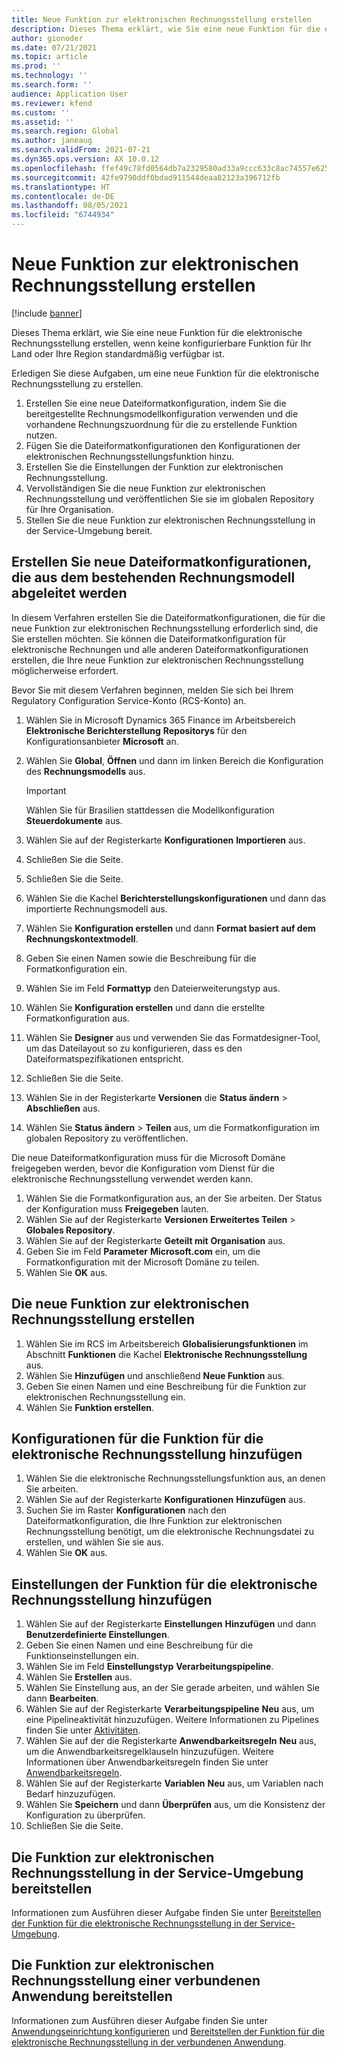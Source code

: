 ```yaml
---
title: Neue Funktion zur elektronischen Rechnungsstellung erstellen
description: Dieses Thema erklärt, wie Sie eine neue Funktion für die elektronische Rechnungsstellung erstellen, wenn keine konfigurierbare Funktion für Ihr Land oder Ihre Region standardmäßig verfügbar ist.
author: gionoder
ms.date: 07/21/2021
ms.topic: article
ms.prod: ''
ms.technology: ''
ms.search.form: ''
audience: Application User
ms.reviewer: kfend
ms.custom: ''
ms.assetid: ''
ms.search.region: Global
ms.author: janeaug
ms.search.validFrom: 2021-07-21
ms.dyn365.ops.version: AX 10.0.12
ms.openlocfilehash: ffef49c78fd0564db7a2329580ad33a9ccc633c8ac74557e625d1cfb29931576
ms.sourcegitcommit: 42fe9790ddf0bdad911544deaa82123a396712fb
ms.translationtype: HT
ms.contentlocale: de-DE
ms.lasthandoff: 08/05/2021
ms.locfileid: "6744934"
---
```

# <a name="create-a-new-electronic-invoicing-feature"></a>Neue Funktion zur elektronischen Rechnungsstellung erstellen

[!include [banner](../includes/banner.md)]

Dieses Thema erklärt, wie Sie eine neue Funktion für die elektronische Rechnungsstellung erstellen, wenn keine konfigurierbare Funktion für Ihr Land oder Ihre Region standardmäßig verfügbar ist.

Erledigen Sie diese Aufgaben, um eine neue Funktion für die elektronische Rechnungsstellung zu erstellen.

1. Erstellen Sie eine neue Dateiformatkonfiguration, indem Sie die bereitgestellte Rechnungsmodellkonfiguration verwenden und die vorhandene Rechnungszuordnung für die zu erstellende Funktion nutzen.
2. Fügen Sie die Dateiformatkonfigurationen den Konfigurationen der elektronischen Rechnungsstellungsfunktion hinzu.
3. Erstellen Sie die Einstellungen der Funktion zur elektronischen Rechnungsstellung.
4. Vervollständigen Sie die neue Funktion zur elektronischen Rechnungsstellung und veröffentlichen Sie sie im globalen Repository für Ihre Organisation.
5. Stellen Sie die neue Funktion zur elektronischen Rechnungsstellung in der Service-Umgebung bereit.

## <a name="create-new-file-format-configurations-that-are-derived-from-the-existing-invoice-model"></a>Erstellen Sie neue Dateiformatkonfigurationen, die aus dem bestehenden Rechnungsmodell abgeleitet werden

In diesem Verfahren erstellen Sie die Dateiformatkonfigurationen, die für die neue Funktion zur elektronischen Rechnungsstellung erforderlich sind, die Sie erstellen möchten. Sie können die Dateiformatkonfiguration für elektronische Rechnungen und alle anderen Dateiformatkonfigurationen erstellen, die Ihre neue Funktion zur elektronischen Rechnungsstellung möglicherweise erfordert.

Bevor Sie mit diesem Verfahren beginnen, melden Sie sich bei Ihrem Regulatory Configuration Service-Konto (RCS-Konto) an.

1. Wählen Sie in Microsoft Dynamics 365 Finance im Arbeitsbereich **Elektronische Berichterstellung** **Repositorys** für den Konfigurationsanbieter **Microsoft** an.
2. Wählen Sie **Global**, **Öffnen** und dann im linken Bereich die Konfiguration des **Rechnungsmodells** aus.

    > [!IMPORTANT]
    > Wählen Sie für Brasilien stattdessen die Modellkonfiguration **Steuerdokumente** aus.

3. Wählen Sie auf der Registerkarte **Konfigurationen** **Importieren** aus.
4. Schließen Sie die Seite.
5. Schließen Sie die Seite.
6. Wählen Sie die Kachel **Berichterstellungskonfigurationen** und dann das importierte Rechnungsmodell aus.
7. Wählen Sie **Konfiguration erstellen** und dann **Format basiert auf dem Rechnungskontextmodell**.
8. Geben Sie einen Namen sowie die Beschreibung für die Formatkonfiguration ein.
9. Wählen Sie im Feld **Formattyp** den Dateierweiterungstyp aus.
10. Wählen Sie **Konfiguration erstellen** und dann die erstellte Formatkonfiguration aus.
11. Wählen Sie **Designer** aus und verwenden Sie das Formatdesigner-Tool, um das Dateilayout so zu konfigurieren, dass es den Dateiformatspezifikationen entspricht.
12. Schließen Sie die Seite.
13. Wählen Sie in der Registerkarte **Versionen** die **Status ändern** \> **Abschließen** aus.
14. Wählen Sie **Status ändern** \> **Teilen** aus, um die Formatkonfiguration im globalen Repository zu veröffentlichen.

Die neue Dateiformatkonfiguration muss für die Microsoft Domäne freigegeben werden, bevor die Konfiguration vom Dienst für die elektronische Rechnungsstellung verwendet werden kann.

1. Wählen Sie die Formatkonfiguration aus, an der Sie arbeiten. Der Status der Konfiguration muss **Freigegeben** lauten.
2. Wählen Sie auf der Registerkarte **Versionen** **Erweitertes Teilen** \> **Globales Repository**.
3. Wählen Sie auf der Registerkarte **Geteilt mit** **Organisation** aus.
4. Geben Sie im Feld **Parameter** **Microsoft.com** ein, um die Formatkonfiguration mit der Microsoft Domäne zu teilen.
5. Wählen Sie **OK** aus.

## <a name="create-the-new-electronic-invoicing-feature"></a>Die neue Funktion zur elektronischen Rechnungsstellung erstellen

1. Wählen Sie im RCS im Arbeitsbereich **Globalisierungsfunktionen** im Abschnitt **Funktionen** die Kachel **Elektronische Rechnungsstellung** aus.
2. Wählen Sie **Hinzufügen** und anschließend **Neue Funktion** aus.
3. Geben Sie einen Namen und eine Beschreibung für die Funktion zur elektronischen Rechnungsstellung ein.
4. Wählen Sie **Funktion erstellen**.

## <a name="add-electronic-invoicing-feature-configurations"></a>Konfigurationen für die Funktion für die elektronische Rechnungsstellung hinzufügen

1. Wählen Sie die elektronische Rechnungsstellungsfunktion aus, an denen Sie arbeiten.
2. Wählen Sie auf der Registerkarte **Konfigurationen** **Hinzufügen** aus.
3. Suchen Sie im Raster **Konfigurationen** nach den Dateiformatkonfiguration, die Ihre Funktion zur elektronischen Rechnungsstellung benötigt, um die elektronische Rechnungsdatei zu erstellen, und wählen Sie sie aus.
4. Wählen Sie **OK** aus.

## <a name="add-electronic-invoicing-feature-setups"></a>Einstellungen der Funktion für die elektronische Rechnungsstellung hinzufügen

1. Wählen Sie auf der Registerkarte **Einstellungen** **Hinzufügen** und dann **Benutzerdefinierte Einstellungen**.
2. Geben Sie einen Namen und eine Beschreibung für die Funktionseinstellungen ein.
3. Wählen Sie im Feld **Einstellungstyp** **Verarbeitungspipeline**.
4. Wählen Sie **Erstellen** aus.
5. Wählen Sie Einstellung aus, an der Sie gerade arbeiten, und wählen Sie dann **Bearbeiten**.
6. Wählen Sie auf der Registerkarte **Verarbeitungspipeline** **Neu** aus, um eine Pipelineaktivität hinzuzufügen. Weitere Informationen zu Pipelines finden Sie unter [Aktivitäten](e-invoicing-configuration-rcs.md#actions).
7. Wählen Sie auf der die Registerkarte **Anwendbarkeitsregeln** **Neu** aus, um die Anwendbarkeitsregelklauseln hinzuzufügen. Weitere Informationen über Anwendbarkeitsregeln finden Sie unter [Anwendbarkeitsregeln](e-invoicing-configuration-rcs.md#applicability-rules).
8. Wählen Sie auf der Registerkarte **Variablen** **Neu** aus, um Variablen nach Bedarf hinzuzufügen.
9. Wählen Sie **Speichern** und dann **Überprüfen** aus, um die Konsistenz der Konfiguration zu überprüfen.
10. Schließen Sie die Seite.

## <a name="deploy-the-electronic-invoicing-feature-to-the-service-environment"></a>Die Funktion zur elektronischen Rechnungsstellung in der Service-Umgebung bereitstellen

Informationen zum Ausführen dieser Aufgabe finden Sie unter [Bereitstellen der Funktion für die elektronische Rechnungsstellung in der Service-Umgebung](e-invoicing-get-started.md#deploy-the-electronic-invoicing-feature-to-service-environment).

## <a name="deploy-the-electronic-invoicing-feature-to-a-connected-application"></a>Die Funktion zur elektronischen Rechnungsstellung einer verbundenen Anwendung bereitstellen

Informationen zum Ausführen dieser Aufgabe finden Sie unter [Anwendungseinrichtung konfigurieren](e-invoicing-get-started.md#configure-the-application-setup) und [Bereitstellen der Funktion für die elektronische Rechnungsstellung in der verbundenen Anwendung](e-invoicing-get-started.md#deploy-the-electronic-invoicing-feature-to-connected-application).
